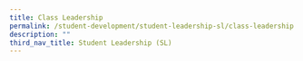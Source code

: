 ```yaml
---
title: Class Leadership
permalink: /student-development/student-leadership-sl/class-leadership
description: ""
third_nav_title: Student Leadership (SL)
---
```

